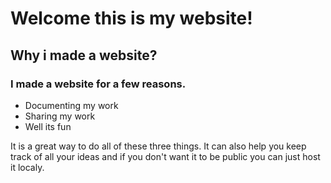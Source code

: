 # Welcome this is my website!


## Why i made a website?

### I made a website for a few reasons.

- Documenting my work
- Sharing my work
- Well its fun

It is a great way to do all of these three things.  It can also help you keep track of all your ideas and if you don't want it to be public you can just host it localy. 